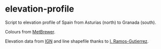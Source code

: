 # elevation-profile

Script to elevation profile of Spain from Asturias (north) to Granada (south).

Colours from [MetBrewer](https://github.com/BlakeRMills/MetBrewer).

Elevation data from [IGN](http://www.ign.es/web/ign/portal) and line shapefile thanks to [I. Ramos-Gutierrez](https://github.com/iramosgutierrez).

